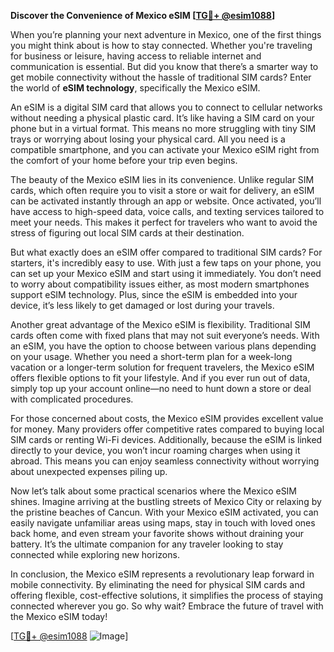 **Discover the Convenience of Mexico eSIM [[TG💪+ @esim1088](https://t.me/s/esim1088)]**

When you’re planning your next adventure in Mexico, one of the first things you might think about is how to stay connected. Whether you're traveling for business or leisure, having access to reliable internet and communication is essential. But did you know that there’s a smarter way to get mobile connectivity without the hassle of traditional SIM cards? Enter the world of **eSIM technology**, specifically the Mexico eSIM.

An eSIM is a digital SIM card that allows you to connect to cellular networks without needing a physical plastic card. It’s like having a SIM card on your phone but in a virtual format. This means no more struggling with tiny SIM trays or worrying about losing your physical card. All you need is a compatible smartphone, and you can activate your Mexico eSIM right from the comfort of your home before your trip even begins.

The beauty of the Mexico eSIM lies in its convenience. Unlike regular SIM cards, which often require you to visit a store or wait for delivery, an eSIM can be activated instantly through an app or website. Once activated, you’ll have access to high-speed data, voice calls, and texting services tailored to meet your needs. This makes it perfect for travelers who want to avoid the stress of figuring out local SIM cards at their destination.

But what exactly does an eSIM offer compared to traditional SIM cards? For starters, it's incredibly easy to use. With just a few taps on your phone, you can set up your Mexico eSIM and start using it immediately. You don’t need to worry about compatibility issues either, as most modern smartphones support eSIM technology. Plus, since the eSIM is embedded into your device, it’s less likely to get damaged or lost during your travels.

Another great advantage of the Mexico eSIM is flexibility. Traditional SIM cards often come with fixed plans that may not suit everyone’s needs. With an eSIM, you have the option to choose between various plans depending on your usage. Whether you need a short-term plan for a week-long vacation or a longer-term solution for frequent travelers, the Mexico eSIM offers flexible options to fit your lifestyle. And if you ever run out of data, simply top up your account online—no need to hunt down a store or deal with complicated procedures.

For those concerned about costs, the Mexico eSIM provides excellent value for money. Many providers offer competitive rates compared to buying local SIM cards or renting Wi-Fi devices. Additionally, because the eSIM is linked directly to your device, you won’t incur roaming charges when using it abroad. This means you can enjoy seamless connectivity without worrying about unexpected expenses piling up.

Now let’s talk about some practical scenarios where the Mexico eSIM shines. Imagine arriving at the bustling streets of Mexico City or relaxing by the pristine beaches of Cancun. With your Mexico eSIM activated, you can easily navigate unfamiliar areas using maps, stay in touch with loved ones back home, and even stream your favorite shows without draining your battery. It’s the ultimate companion for any traveler looking to stay connected while exploring new horizons.

In conclusion, the Mexico eSIM represents a revolutionary leap forward in mobile connectivity. By eliminating the need for physical SIM cards and offering flexible, cost-effective solutions, it simplifies the process of staying connected wherever you go. So why wait? Embrace the future of travel with the Mexico eSIM today! 

[[TG💪+ @esim1088](https://t.me/s/esim1088) ![Image](https://i.postimg.cc/Y0z9fWf4/image.png)]